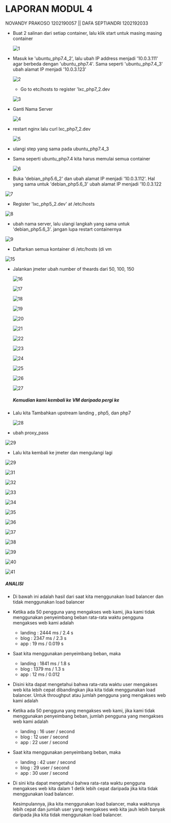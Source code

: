 # LAPORAN MODUL 4

NOVANDY PRAKOSO 1202190057 || DAFA SEPTIANDRI 1202192033

- Buat 2 salinan dari setiap container, lalu klik start untuk masing masing container

  

  ![1](https://user-images.githubusercontent.com/93079538/148350925-fc4c1e97-968f-4001-8692-c5b321c98465.png)

  

- Masuk ke 'ubuntu_php7.4_2', lalu ubah IP address menjadi '10.0.3.111' agar berbeda dengan 'ubuntu_php7.4'. Sama seperti 'ubuntu_php7.4_3' ubah alamat IP menjadi '10.0.3.123' 

  

  ![2](https://user-images.githubusercontent.com/93079538/148350958-b5357439-cc08-4be6-a318-21e3ce84c0f3.png)

  

  - Go to etc/hosts to register 'lxc_php7_2.dev

  ![3](https://user-images.githubusercontent.com/93079538/148351005-d11faae5-f3f3-4d28-8bfe-de0f3d3f1d91.png)

  

- Ganti Nama Server 

   ![4](https://user-images.githubusercontent.com/93079538/148351021-252b64bf-ebc3-453f-978b-69a74529ad47.png)

  

- restart nginx lalu curl lxc_php7_2.dev  

  ![5](https://user-images.githubusercontent.com/93079538/148351044-7d5315a8-32cd-4b6e-bbf2-9df4fcec3cd5.png)



-  ulangi step yang sama pada ubuntu_php7.4_3

- Sama seperti ubuntu_php7.4 kita harus memulai semua container 

  ![6](https://user-images.githubusercontent.com/93079538/148351597-3236a928-779c-4a77-8233-ee67112c64e6.png)

  

-   Buka 'debian_php5.6_2' dan ubah alamat IP menjadi '10.0.3.112'. Hal yang sama untuk 'debian_php5.6_3' ubah alamat IP menjadi '10.0.3.122

  ![7](https://user-images.githubusercontent.com/93079538/148351621-ea5cb0e7-33e4-4515-ab7c-25d125619e2e.png)

  

-  Register 'lxc_php5_2.dev' at /etc/hosts

  ![8](https://user-images.githubusercontent.com/93079538/148351651-a62f1b47-b806-47eb-8eb5-cb96e28eb2ca.png)

  

-  ubah nama server, lalu ulangi langkah yang sama untuk 'debian_php5.6_3'. jangan lupa restart containernya

  ![9](https://user-images.githubusercontent.com/93079538/148351679-cb1b8ab2-d3d2-4dd3-aecb-f107e1cdb9f3.png)

  

-  Daftarkan semua kontainer di /etc/hosts (di vm

  ![15](https://user-images.githubusercontent.com/93079538/148351765-1a9ef34e-141e-4de5-901b-ce3b9438829f.png)

  

- Jalankan jmeter ubah number of theards dari 50, 100, 150

  ![16](https://user-images.githubusercontent.com/93079538/148351807-8a3b9b2c-a14b-40a2-9ec2-421879807679.png)

  ![17](https://user-images.githubusercontent.com/93079538/148351831-4d5b9208-e104-49b1-9f4f-4de9727db57b.png)

  ![18](https://user-images.githubusercontent.com/93079538/148351857-ac3dd9b9-33a2-4eb6-a973-aa926c29d408.png)

  ![19](https://user-images.githubusercontent.com/93079538/148351871-b12e3ddb-30a4-4ced-ba1d-4ab04d95b30c.png)

   ![20](https://user-images.githubusercontent.com/93079538/148351926-a18d73e0-2666-493c-92b7-00ed5598685c.png)

  ![21](https://user-images.githubusercontent.com/93079538/148351937-7083dcdc-e257-467e-9065-77d1c04452de.png)

  ![22](https://user-images.githubusercontent.com/93079538/148351952-8a173967-a62e-45b3-9a84-eece4e881761.png)

  ![23](https://user-images.githubusercontent.com/93079538/148351970-2aee2c68-174d-4fd6-9ba6-4e4b953418da.png)

  ![24](https://user-images.githubusercontent.com/93079538/148351990-c3cd4bfc-d6aa-4453-add2-245aa89cef5e.png)

  ![25](https://user-images.githubusercontent.com/93079538/148352009-c527264a-3226-4bc2-a5b8-436303d5c54b.png)

  ![26](https://user-images.githubusercontent.com/93079538/148352035-a141fdb4-a013-44e7-9da3-8fa0b1fc8ed2.png)

  ![27](https://user-images.githubusercontent.com/93079538/148352064-a7cb78ae-4a36-463a-9f3d-68b493d1efc4.png)

   

  ##### Kemudian kami kembali ke VM daripada pergi ke 

- Lalu kita Tambahkan upstream landing  , php5, dan php7

  ![28](https://user-images.githubusercontent.com/93079538/148352084-06572486-1bb6-43d5-b576-df0319c3ffec.png)

  

-  ubah proxy_pass

  ![29](https://user-images.githubusercontent.com/93079538/148352101-ef33001a-2eee-4ef3-a67c-e575efd7829f.png)

   

-  Lalu kita kembali ke jmeter dan mengulangi lagi

  ![29](https://user-images.githubusercontent.com/93079538/148352124-44adb5f9-5fab-47b7-bb8a-eae9d918fcb7.png)

  ![31](https://user-images.githubusercontent.com/93079538/148352148-712a2ca4-2533-4057-95a1-bb8872f61c39.png)

  ![32](https://user-images.githubusercontent.com/93079538/148352198-13d53dab-e92e-4b69-8d17-6748783bf44c.png)

  ![33](https://user-images.githubusercontent.com/93079538/148352211-4b65d73b-ab7c-45b1-8837-87677559a909.png)

  ![34](https://user-images.githubusercontent.com/93079538/148352236-9808b2e1-9dfd-4560-bde7-73100fabe033.png)

  ![35](https://user-images.githubusercontent.com/93079538/148352254-cde16b5c-52b4-494e-bd4a-472cca8ee5de.png)

  ![36](https://user-images.githubusercontent.com/93079538/148352270-94532614-ae2d-4e3e-9843-6b09c80ed062.png)

  ![37](https://user-images.githubusercontent.com/93079538/148352278-05a1fff1-02c6-4840-adf5-6804d31114b0.png)

  ![38](https://user-images.githubusercontent.com/93079538/148352289-61740cf7-ef32-4f14-9b36-513cf250c224.png)

  ![39](https://user-images.githubusercontent.com/93079538/148352302-aade1fee-c88e-47e8-b81b-eb51f58b2b10.png)

  ![40](https://user-images.githubusercontent.com/93079538/148352318-d4fb4b46-a155-4e38-93d3-60eead1d8d5a.png)

  ![41](https://user-images.githubusercontent.com/93079538/148352332-b9b73802-9339-47d5-8c0e-06ac5dc41f08.png)

 

#####  ANALISI

-  Di bawah ini adalah hasil dari saat kita menggunakan load balancer dan tidak menggunakan load balancer

  

-  Ketika ada 50 pengguna yang mengakses web kami, jika kami tidak menggunakan penyeimbang beban rata-rata waktu pengguna mengakses web kami adalah

   - landing : 2444 ms / 2.4 s
   - blog : 2347 ms / 2.3 s
   - app : 19 ms / 0.019 s

-   Saat kita menggunakan penyeimbang beban, maka

    - landing : 1841 ms / 1.8 s
    - blog : 1379 ms / 1.3 s
    - app : 12 ms / 0.012

  

- Disini kita dapat mengetahui bahwa rata-rata waktu user mengakses web kita lebih cepat dibandingkan jika kita tidak menggunakan load balancer. Untuk throughput atau jumlah pengguna yang mengakses web kami adalah

  

-  Ketika ada 50 pengguna yang mengakses web kami, jika kami tidak menggunakan penyeimbang beban, jumlah pengguna yang mengakses web kami adalah

   - landing : 16 user / second
   - blog : 12 user / second
   - app : 22 user / second

-  Saat kita menggunakan penyeimbang beban, maka

   - landing : 42 user / second
   - blog : 29 user / second
   - app : 30 user / second

    

- Di sini kita dapat mengetahui bahwa rata-rata waktu pengguna mengakses web kita dalam 1 detik lebih cepat daripada jika kita tidak menggunakan load balancer.

  Kesimpulannya, jika kita menggunakan load balancer, maka waktunya lebih cepat dan jumlah user yang mengakses web kita jauh lebih banyak daripada jika kita tidak menggunakan load balancer.
